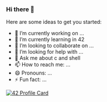 ### Hi there 👋

Here are some ideas to get you started:

- 🔭 I’m currently working on ...
- 🌱 I’m currently learning in 42
- 👯 I’m looking to collaborate on ...
- 🤔 I’m looking for help with ...
- 💬 Ask me about c and shell
- 📫 How to reach me: ...
- 😄 Pronouns: ...
- ⚡ Fun fact: ...

[![42 Profile Card](https://1337-readme.vercel.app/api/profile?cursus=42cursus&dark=true&login=ael-bekk)](https://github.com/mohouyizme/1337-readme)
